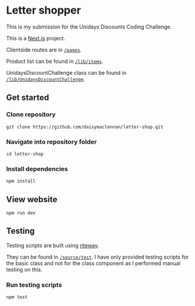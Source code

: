 # Letter shopper

This is my submission for the Unidays Discounts Coding Challenge.

This is a [Next.js](https://nextjs.org) project.

Clientside routes are in [`/pages`](/pages).

Product list can be found in [`/lib/items`](/lib/items).

UnidaysDiscountChallenge class can be found in [`/lib/UnidaysDiscountChallenge`](/lib/UnidaysDiscountChallenge).

## Get started
### Clone repository
```
git clone https://github.com/daisymaclennan/letter-shop.git
```
### Navigate into repository folder
```
cd letter-shop
```
### Install dependencies

```
npm install
```


## View website

```
npm run dev
```


## Testing
Testing scripts are built using [riteway](https://github.com/ericelliott/riteway).

They can be found in [`/source/test`](/source/test).
I have only provided testing scripts for the basic class and not for the class component as I performed manual testing on this.

### Run testing scripts
```
npm test
```
